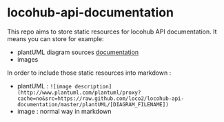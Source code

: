 # locohub-api-documentation

This repo aims to store static resources for locohub API documentation. It means you can store for example:
* plantUML diagram sources [documentation](http://plantuml.com/en/)
* images

In order to include those static resources into markdown :
* plantUML : `![image description](http://www.plantuml.com/plantuml/proxy?cache=no&src=https://raw.github.com/loco2/locohub-api-documentation/master/plantUML/[DIAGRAM_FILENAME])`
* image : normal way in markdown
